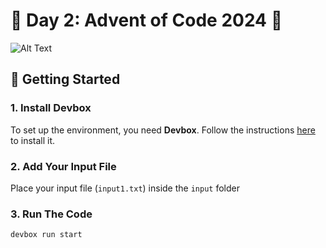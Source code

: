 # 🌟 Day 2: Advent of Code 2024 🎄

![Alt Text](https://media.giphy.com/media/v1.Y2lkPTc5MGI3NjExeDBkajZ2cTFxeHF6aWtmNDVhZXcxeWM5ajEzdXlmbjF5Nm1qbnI5dSZlcD12MV9naWZzX3NlYXJjaCZjdD1n/bxJRigovhEPhC/giphy.gif)

## 🚀 Getting Started

### 1. Install Devbox

To set up the environment, you need **Devbox**. Follow the instructions [here](https://www.jetpack.io/devbox/) to install it.

### 2. Add Your Input File

Place your input file (`input1.txt`) inside the `input` folder

### 3. Run The Code

```bash
devbox run start
```
